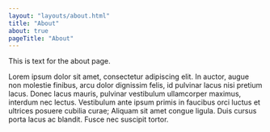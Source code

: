 ```yaml
---
layout: "layouts/about.html"
title: "About"
about: true
pageTitle: "About"
---
```


This is text for the about page.

Lorem ipsum dolor sit amet, consectetur adipiscing elit. In auctor, augue non molestie finibus, arcu dolor dignissim felis, id pulvinar lacus nisi pretium lacus. Donec lacus mauris, pulvinar vestibulum ullamcorper maximus, interdum nec lectus. Vestibulum ante ipsum primis in faucibus orci luctus et ultrices posuere cubilia curae; Aliquam sit amet congue ligula. Duis cursus porta lacus ac blandit. Fusce nec suscipit tortor.
